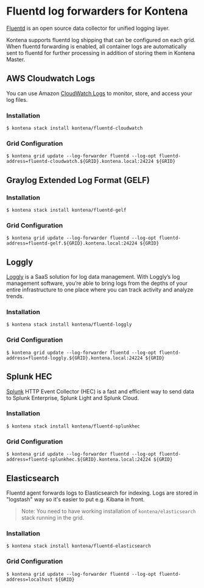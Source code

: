 # Fluentd log forwarders for Kontena

[Fluentd](http://www.fluentd.org/) is an open source data collector for unified logging layer.

Kontena supports fluentd log shipping that can be configured on each grid. When fluentd forwarding is enabled, all container logs are automatically sent to fluentd for further processing in addition of storing them in Kontena Master.

## AWS Cloudwatch Logs

You can use Amazon [CloudWatch Logs](http://docs.aws.amazon.com/AmazonCloudWatch/latest/logs/WhatIsCloudWatchLogs.html) to monitor, store, and access your log files.

### Installation

```
$ kontena stack install kontena/fluentd-cloudwatch
```

### Grid Configuration

```
$ kontena grid update --log-forwarder fluentd --log-opt fluentd-address=fluentd-cloudwatch.${GRID}.kontena.local:24224 ${GRID}
```

## Graylog Extended Log Format (GELF)

### Installation

```
$ kontena stack install kontena/fluentd-gelf
```

### Grid Configuration

```
$ kontena grid update --log-forwarder fluentd --log-opt fluentd-address=fluentd-gelf.${GRID}.kontena.local:24224 ${GRID}
```

## Loggly

[Loggly](https://www.loggly.com/) is a SaaS solution for log data management. With Loggly’s log management software, you’re able to bring logs from the depths of your entire infrastructure to one place where you can track activity and analyze trends.

### Installation

```
$ kontena stack install kontena/fluentd-loggly
```

### Grid Configuration

```
$ kontena grid update --log-forwarder fluentd --log-opt fluentd-address=fluentd-loggly.${GRID}.kontena.local:24224 ${GRID}
```

## Splunk HEC

[Splunk](https://www.splunk.com/) HTTP Event Collector (HEC) is a fast and efficient way to send data to Splunk Enterprise, Splunk Light and Splunk Cloud.

### Installation

```
$ kontena stack install kontena/fluentd-splunkhec
```

### Grid Configuration

```
$ kontena grid update --log-forwarder fluentd --log-opt fluentd-address=fluentd-splunkhec.${GRID}.kontena.local:24224 ${GRID}
```

## Elasticsearch

Fluentd agent forwards logs to Elasticsearch for indexing. Logs are stored in "logstash" way so it's easier to put e.g. Kibana in front.

> Note: You need to have working installation of `kontena/elasticsearch` stack running in the grid.

### Installation

```
$ kontena stack install kontena/fluentd-elasticsearch
```

### Grid Configuration

```
$ kontena grid update --log-forwarder fluentd --log-opt fluentd-address=localhost ${GRID}
```
